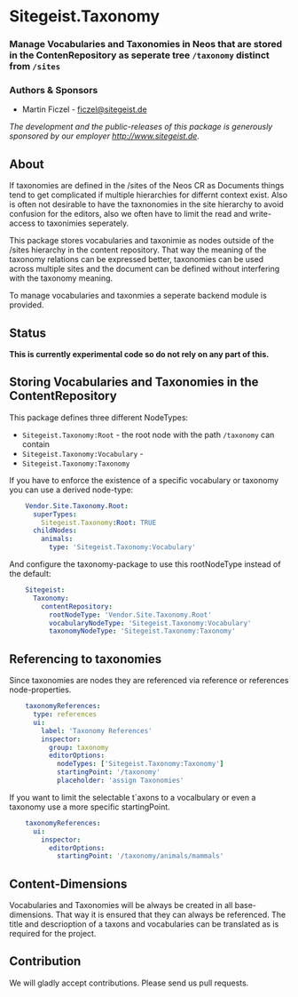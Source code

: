 # Sitegeist.Taxonomy
### Manage Vocabularies and Taxonomies in Neos that are stored in the ContenRepository as seperate tree `/taxonomy` distinct from `/sites`

### Authors & Sponsors

* Martin Ficzel - ficzel@sitegeist.de

*The development and the public-releases of this package is generously sponsored by our employer http://www.sitegeist.de.*

## About 

If taxonomies are defined in the /sites of the Neos CR as Documents things tend to get complicated if multiple hierarchies 
for differnt context exist. Also is often not desirable to have the taxnonomies in the site hierarchy to avoid confusion 
for the editors, also we often have to limit the read and write-access to taxonimies seperately.   

This package stores vocabularies and taxonimie as nodes outside of the /sites hierarchy in the content repository. That 
way the meaning of the taxonomy relations can be expressed better, taxonomies can be used across multiple sites and the 
document can be defined without interfering with the taxonomy meaning.

To manage vocabularies and taxonmies a seperate backend module is provided. 

## Status

**This is currently experimental code so do not rely on any part of this.**


## Storing Vocabularies and Taxonomies in the ContentRepository

This package defines three different NodeTypes:

- `Sitegeist.Taxonomy:Root` - the root node with the path `/taxonomy` can contain   
- `Sitegeist.Taxonomy:Vocabulary` -   
- `Sitegeist.Taxonomy:Taxonomy`

If you have to enforce the existence of a specific vocabulary or taxonomy you can use a derived node-type:

```YAML
    Vendor.Site.Taxonomy.Root:
      superTypes:
        Sitegeist.Taxonomy:Root: TRUE
      childNodes:
        animals:
          type: 'Sitegeist.Taxonomy:Vocabulary'
```

And configure the taxonomy-package to use this rootNodeType instead of the default:

```YAML
    Sitegeist:
      Taxonomy:
        contentRepository:
          rootNodeType: 'Vendor.Site.Taxonomy.Root'
          vocabularyNodeType: 'Sitegeist.Taxonomy:Vocabulary'
          taxonomyNodeType: 'Sitegeist.Taxonomy:Taxonomy'
```

## Referencing to taxonomies

Since taxonomies are nodes they are referenced via reference or references node-properties.

```YAML
    taxonomyReferences:
      type: references
      ui:
        label: 'Taxonomy References'
        inspector:
          group: taxonomy
          editorOptions:
            nodeTypes: ['Sitegeist.Taxonomy:Taxonomy']
            startingPoint: '/taxonomy'
            placeholder: 'assign Taxonomies'
```

If you want to limit the selectable t`axons to a vocalbulary or even a taxonomy use a more specific startingPoint.

```YAML
    taxonomyReferences:
      ui:
        inspector:
          editorOptions:
            startingPoint: '/taxonomy/animals/mammals'
```

## Content-Dimensions 

Vocabularies and Taxonomies will be always be created in all base-dimensions. That way it is ensured that they can 
always be referenced. The title and descrioption of a taxons and vocabularies can be translated as is required for
the project.    


## Contribution

We will gladly accept contributions. Please send us pull requests.
